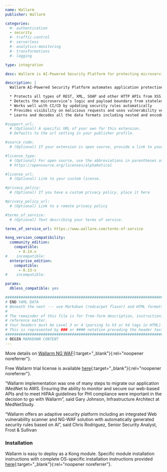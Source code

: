 ```yaml
---
name: Wallarm
publisher: Wallarm

categories:
  #- authentication
  - security
  #- traffic-control
  #- serverless
  #- analytics-monitoring
  #- transformations
  #- logging

type: integration

desc: Wallarm is AI-Powered Security Platform for protecting microservices and APIs

description: |
  Wallarm AI-Powered Security Platform automates application protection and security testing. Its NG WAF module seamlessly integrates with API gateway and protects APIs and microservices from OWASP Top 10, bots and application abuse with no manual rule configuration and ultra-low false positives.

  * Protects all types of REST, XML, SOAP and other HTTP APIs from XSS, XXE, SQL Injections, RCE and other OWASP Top 10 threats
  * Detects the microservice’s logic and payload boundary from stateless HTTP traffic analysis — without access to the code inside the container
  * Works well with CI/CD by updating security rules automatically
  * Provides visibility on malicious requests and uses vulnerability verification to cut down on the noise and false positives
  * Learns and decodes all the data formats including nested and encoded custom API protocols, such as JSON inside Base64 encoding.

#support_url:
  # (Optional) A specific URL of your own for this extension.
  # Defaults to the url setting in your publisher profile.

#source_code:
  # (Optional) If your extension is open source, provide a link to your code.

#license_type:
  # (Optional) For open source, use the abbreviations in parentheses at:
  # https://opensource.org/licenses/alphabetical

#license_url:
  # (Optional) Link to your custom license.

#privacy_policy:
  # (Optional) If you have a custom privacy policy, place it here

#privacy_policy_url:
  # (Optional) Link to a remote privacy policy

#terms_of_service:
  # (Optional) Text describing your terms of service.

terms_of_service_url: https://www.wallarm.com/terms-of-service

kong_version_compatibility:
  community_edition:
    compatible:
      - 0.14.x
#    incompatible:
  enterprise_edition:
    compatible:
      - 0.33-x
#    incompatible:

params:
  dbless_compatible: yes

###############################################################################
# END YAML DATA
# Beneath the next --- use Markdown (redcarpet flavor) and HTML formatting only.
#
# The remainder of this file is for free-form description, instruction, and
# reference matter.
# Your headers must be Level 3 or 4 (parsing to h3 or h4 tags in HTML).
# This is represented by ### or #### notation preceding the header text.
###############################################################################
# BEGIN MARKDOWN CONTENT
---
```


More details on [Wallarm NG WAF](https://wallarm.com/products/ng-waf){:target="_blank"}{:rel="noopener noreferrer"}.

Free Wallarm trial license is available [here](https://my.wallarm.com/signup?utm_source=konghub){:target="_blank"}{:rel="noopener noreferrer"}.

“Wallarm implementation was one of many steps to migrate our application iMedNet to AWS. Ensuring the ability to monitor and secure our web-based APIs and to meet HIPAA guidelines for PHI compliance were important in the decision to go with Wallarm”, said Gary Johnson, Infrastructure Architect at MedNetStudy.

“Wallarm offers an adaptive security platform including an integrated Web vulnerability scanner and NG-WAF solution with automatically generated security rules based on AI”, said Chris Rodriguez, Senior Security Analyst, Frost & Sullivan

### Installation

Wallarm is easy to deploy as a Kong module. Specific module installation instructions with complete OS-specific installation instructions provided [here](https://docs.wallarm.com/admin-en/installation-kong-en/){:target="_blank"}{:rel="noopener noreferrer"}. 
